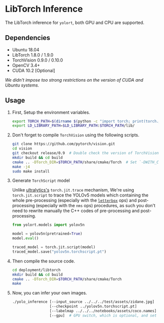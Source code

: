 # LibTorch Inference

The LibTorch inference for `yolort`, both GPU and CPU are supported.

## Dependencies

- Ubuntu 18.04
- LibTorch 1.8.0 / 1.9.0
- TorchVision 0.9.0 / 0.10.0
- OpenCV 3.4+
- CUDA 10.2 \[Optional\]

*We didn't impose too strong restrictions on the version of CUDA and Ubuntu systems.*

## Usage

1. First, Setup the environment variables.

   ```bash
   export TORCH_PATH=$(dirname $(python -c "import torch; print(torch.__file__)"))
   export LD_LIBRARY_PATH=$LD_LIBRARY_PATH:$TORCH_PATH/lib/
   ```

1. Don't forget to compile `TorchVision` using the following scripts.

   ```bash
   git clone https://github.com/pytorch/vision.git
   cd vision
   git checkout release/0.9  # Double check the version of TorchVision currently in use
   mkdir build && cd build
   cmake .. -DTorch_DIR=$TORCH_PATH/share/cmake/Torch  # Set `-DWITH_CUDA=ON` if you're using GPU
   make -j4
   sudo make install
   ```

1. Generate `TorchScript` model

   Unlike [ultralytics's](https://github.com/ultralytics/yolov5/blob/8ee9fd1/export.py) `torch.jit.trace` mechanism, We're using `torch.jit.script` to trace the YOLOv5 models which containing the whole pre-processing (especially with the [`letterbox`](https://github.com/ultralytics/yolov5/blob/8ee9fd1/utils/augmentations.py#L85-L115) ops) and post-processing (especially with the `nms` ops) procedures, as such you don't need to rewrite manually the C++ codes of pre-processing and post-processing.

   ```python
   from yolort.models import yolov5n

   model = yolov5n(pretrained=True)
   model.eval()

   traced_model = torch.jit.script(model)
   traced_model.save("yolov5n.torchscript.pt")
   ```

1. Then compile the source code.

   ```bash
   cd deployment/libtorch
   mkdir build && cd build
   cmake .. -DTorch_DIR=$TORCH_PATH/share/cmake/Torch
   make
   ```

1. Now, you can infer your own images.

   ```bash
   ./yolo_inference [--input_source ../../../test/assets/zidane.jpg]
                    [--checkpoint ../yolov5n.torchscript.pt]
                    [--labelmap ../../../notebooks/assets/coco.names]
                    [--gpu]  # GPU switch, which is optional, and set False as default
   ```
